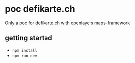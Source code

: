 # poc defikarte.ch

Only a poc for defikarte.ch with openlayers maps-framework

## getting started

- `npm install`
- `npm run dev`
